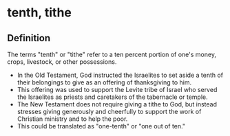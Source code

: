 # tenth, tithe

## Definition

The terms "tenth" or "tithe" refer to a ten percent portion of one's money, crops, livestock, or other possessions.

* In the Old Testament, God instructed the Israelites to set aside a tenth of their belongings to give as an offering of thanksgiving to him.
* This offering was used to support the Levite tribe of Israel who served the Israelites as priests and caretakers of the tabernacle or temple.
* The New Testament does not require giving a tithe to God, but instead stresses giving generously and cheerfully to support the work of Christian ministry and to help the poor.
* This could be translated as "one-tenth" or "one out of ten."